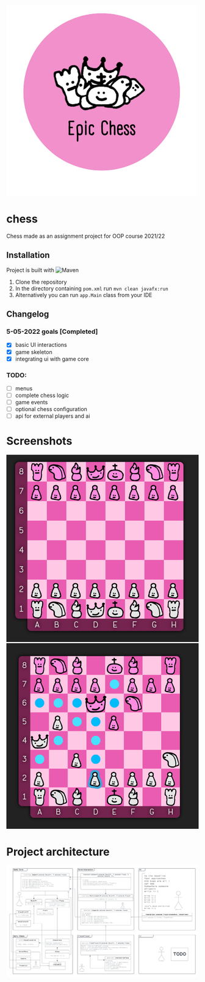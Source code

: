 ![logo](logo.png)

# chess

Chess made as an assignment project for OOP course 2021/22

## Installation
Project is built with ![Maven](https://maven.apache.org/)

1. Clone the repository
2. In the directory containing `pom.xml` run `mvn clean javafx:run`
3. Alternatively you can run `app.Main` class from your IDE

## Changelog

### 5-05-2022 goals [Completed]

- [x] basic UI interactions
- [x] game skeleton
- [x] integrating ui with game core

### TODO:
- [ ] menus
- [ ] complete chess logic
- [ ] game events
- [ ] optional chess configuration
- [ ] api for external players and ai

# Screenshots

![s1](s2.png)
![s2](s1.png)

# Project architecture

![uml](uml.png)

